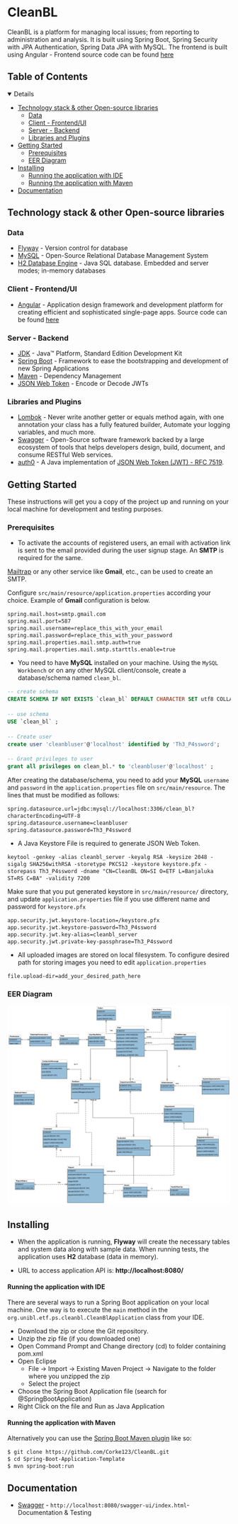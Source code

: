 # CleanBL

CleanBL is a platform for managing local issues; from reporting to administration and analysis. It is built using Spring Boot, Spring Security with JPA Authentication, Spring Data JPA with MySQL. The frontend is built using Angular - Frontend source code can be found [here](https://github.com/Corke123/clean-bl-frontend)

## Table of Contents
<details open="open">
   <ul>
      <li>
         <a href="#technology-stack---other-open-source-libraries">Technology stack &amp; other Open-source libraries</a>
         <ul>
            <li><a href="#data">Data</a></li>
            <li><a href="#client---frontend-ui">Client - Frontend/UI</a></li>
            <li><a href="#server---backend">Server - Backend</a></li>
            <li><a href="#libraries-and-plugins">Libraries and Plugins</a></li>
         </ul>
      </li>
      <li>
         <a href="#getting-started">Getting Started</a>
         <ul>
            <li><a href="#prerequisites">Prerequisites</a></li>
            <li><a href="#eer-diagram">EER Diagram</a></li>
         </ul>
      </li>
      <li>
         <a href="#installing">Installing</a>
         <ul>
            <li><a href="#running-the-application-with-ide">Running the application with IDE</a></li>
            <li><a href="#running-the-application-with-maven">Running the application with Maven</a></li>
         </ul>
      </li>
      <li><a href="#documentation">Documentation</a></li>
   </ul>
</details>

## Technology stack & other Open-source libraries

### Data

* 	[Flyway](https://flywaydb.org/) - Version control for database
* 	[MySQL](https://www.mysql.com/) - Open-Source Relational Database Management System
* 	[H2 Database Engine](https://www.h2database.com/html/main.html) - Java SQL database. Embedded and server modes; in-memory databases

### Client - Frontend/UI
* 	[Angular](https://angular.io/) - Application design framework and development platform for creating efficient and sophisticated single-page apps. Source code can be found [here](https://github.com/Corke123/clean-bl-frontend)

### Server - Backend

* 	[JDK](http://www.oracle.com/technetwork/java/javase/downloads/jdk8-downloads-2133151.html) - Java™ Platform, Standard Edition Development Kit
* 	[Spring Boot](https://spring.io/projects/spring-boot) - Framework to ease the bootstrapping and development of new Spring Applications
* 	[Maven](https://maven.apache.org/) - Dependency Management
* 	[JSON Web Token](https://jwt.io/) - Encode or Decode JWTs

###  Libraries and Plugins

* 	[Lombok](https://projectlombok.org/) - Never write another getter or equals method again, with one annotation your class has a fully featured builder, Automate your logging variables, and much more.
* 	[Swagger](https://swagger.io/) - Open-Source software framework backed by a large ecosystem of tools that helps developers design, build, document, and consume RESTful Web services.
*	[auth0](https://github.com/auth0/java-jwt) - A Java implementation of  [JSON Web Token (JWT) - RFC 7519](https://tools.ietf.org/html/rfc7519).

## Getting Started

These instructions will get you a copy of the project up and running on your local machine for development and testing purposes.

### Prerequisites

*	To activate the accounts of registered users, an email with activation link is sent to the email provided during the user signup stage. An **SMTP** is required for the same.

[Mailtrap](https://mailtrap.io/) or any other service like **Gmail**, etc., can be used to create an SMTP.

Configure `src/main/resource/application.properties` according your choice. Example of **Gmail** configuration is below.

```properties
spring.mail.host=smtp.gmail.com
spring.mail.port=587
spring.mail.username=replace_this_with_your_email
spring.mail.password=replace_this_with_your_password
spring.mail.properties.mail.smtp.auth=true
spring.mail.properties.mail.smtp.starttls.enable=true
```
*	You need to have **MySQL** installed on your machine. Using the `MySQL Workbench` or on any other MySQL client/console, create a database/schema named `clean_bl`.
~~~sql
-- create schema
CREATE SCHEMA IF NOT EXISTS `clean_bl` DEFAULT CHARACTER SET utf8 COLLATE utf8_unicode_ci ;

-- use schema
USE `clean_bl` ;

-- Create user 
create user 'cleanbluser'@'localhost' identified by 'Th3_P4ssword';

-- Grant privileges to user
grant all privileges on clean_bl.* to 'cleanbluser'@'localhost' ;
~~~

After creating the database/schema, you need to add your **MySQL** `username` and `password` in the `application.properties` file on `src/main/resource`. The lines that must be modified as follows:

```properties
spring.datasource.url=jdbc:mysql://localhost:3306/clean_bl?characterEncoding=UTF-8
spring.datasource.username=cleanbluser
spring.datasource.password=Th3_P4ssword
```
*	A Java Keystore File is required to generate JSON Web Token.
```shell
keytool -genkey -alias cleanbl_server -keyalg RSA -keysize 2048 -sigalg SHA256withRSA -storetype PKCS12 -keystore keystore.pfx -storepass Th3_P4ssword -dname "CN=CleanBL ON=SI O=ETF L=Banjaluka ST=RS C=BA" -validity 7200
```
Make sure that you put generated keystore in `src/main/resource/` directory, and update `application.properties` file if you use different name and password for `keystore.pfx`

```properties
app.security.jwt.keystore-location=/keystore.pfx
app.security.jwt.keystore-password=Th3_P4ssword
app.security.jwt.key-alias=cleanbl_server
app.security.jwt.private-key-passphrase=Th3_P4ssword
```

*	All uploaded images are stored on local filesystem. To configure desired path for storing images you need to edit `application.properties`

```properties
file.upload-dir=add_your_desired_path_here
```


### EER Diagram

[![EER Diagram](images/CleanBL-EER-Diagram.png)](images/CleanBL-EER-diagram.png)

## Installing

*	When the application is running, **Flyway** will create the necessary tables and system data along with sample data. When running tests, the application uses **H2** database (data in memory).

* 	URL to access application API is: **http://localhost:8080/**

#### Running the application with IDE

There are several ways to run a Spring Boot application on your local machine. One way is to execute the `main` method in the `org.unibl.etf.ps.cleanbl.CleanBlApplication` class from your IDE.

* 	Download the zip or clone the Git repository.
* 	Unzip the zip file (if you downloaded one)
* 	Open Command Prompt and Change directory (cd) to folder containing pom.xml
* 	Open Eclipse
     * File -> Import -> Existing Maven Project -> Navigate to the folder where you unzipped the zip
     * Select the project
* 	Choose the Spring Boot Application file (search for @SpringBootApplication)
* 	Right Click on the file and Run as Java Application

#### Running the application with Maven

Alternatively you can use the [Spring Boot Maven plugin](https://docs.spring.io/spring-boot/docs/current/reference/html/build-tool-plugins-maven-plugin.html) like so:

```shell
$ git clone https://github.com/Corke123/CleanBL.git
$ cd Spring-Boot-Application-Template
$ mvn spring-boot:run
```

## Documentation

* 	[Swagger](http://localhost:8080/swagger-ui/index.html) - `http://localhost:8080/swagger-ui/index.html`- Documentation & Testing
